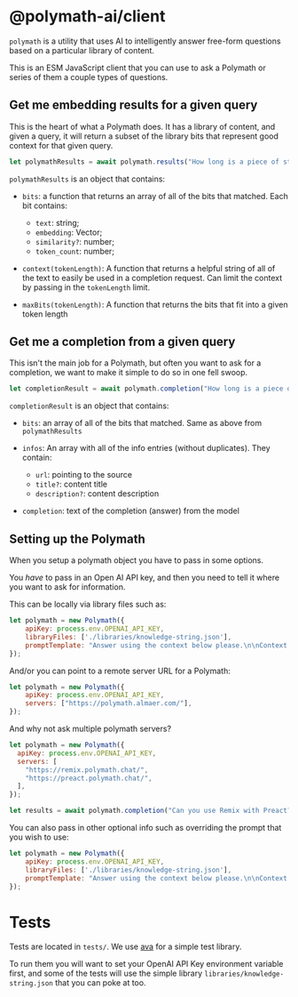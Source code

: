 # @polymath-ai/client

`polymath` is a utility that uses AI to intelligently answer free-form 
questions based on a particular library of content.

This is an ESM JavaScript client that you can use to ask a Polymath or series 
of them a couple types of questions.

## Get me embedding results for a given query

This is the heart of what a Polymath does. It has a library of content, and
given a query, it will return a subset of the library bits that represent
good context for that given query. 

```js
let polymathResults = await polymath.results("How long is a piece of string?");
```

`polymathResults` is an object that contains:

- `bits`: a function that returns an array of all of the bits that matched. Each bit contains:
  - `text`: string;
  - `embedding`: Vector;
  - `similarity?`: number;
  - `token_count`: number;

- `context(tokenLength)`: A function that returns a helpful string of all of the text to easily be used in 
  a completion request. Can limit the context by passing in the `tokenLength` limit.

- `maxBits(tokenLength)`: A function that returns the bits that fit into a given token length

## Get me a completion from a given query

This isn't the main job for a Polymath, but often you want to ask for a 
completion, we want to make it simple to do so in one fell swoop.

```js
let completionResult = await polymath.completion("How long is a piece of string?");
```

`completionResult` is an object that contains:

- `bits`: an array of all of the bits that matched. Same as above from `polymathResults`

- `infos`: An array with all of the info entries (without duplicates). They contain:
  - `url`: pointing to the source
  - `title?`: content title
  - `description?`: content description

- `completion`: text of the completion (answer) from the model

## Setting up the Polymath

When you setup a polymath object you have to pass in some options.

You *have* to pass in an Open AI API key, and then you need to tell it where you want to ask for information.

This can be locally via library files such as:

```js
let polymath = new Polymath({
    apiKey: process.env.OPENAI_API_KEY,
    libraryFiles: ['./libraries/knowledge-string.json'],
    promptTemplate: "Answer using the context below please.\n\nContext: {context}\n\nQuestion: {prompt}\n\nAnswer:"
});
```

And/or you can point to a remote server URL for a Polymath:

```js
let polymath = new Polymath({
    apiKey: process.env.OPENAI_API_KEY,
    servers: ["https://polymath.almaer.com/"],
});
```

And why not ask multiple polymath servers?

```js
let polymath = new Polymath({
  apiKey: process.env.OPENAI_API_KEY,
  servers: [
    "https://remix.polymath.chat/",
    "https://preact.polymath.chat/",
  ],
});

let results = await polymath.completion("Can you use Remix with Preact?");
```

You can also pass in other optional info such as overriding the prompt that you wish to use:

```js
let polymath = new Polymath({
    apiKey: process.env.OPENAI_API_KEY,
    libraryFiles: ['./libraries/knowledge-string.json'],
    promptTemplate: "Answer using the context below please.\n\nContext: {context}\n\nQuestion: {prompt}\n\nAnswer:"
});
```


# Tests

Tests are located in `tests/`. We use [ava](https://github.com/avajs/ava) for a simple test library.

To run them you will want to set your OpenAI API Key environment variable first, and some of the tests will
use the simple library `libraries/knowledge-string.json` that you can poke at too.

